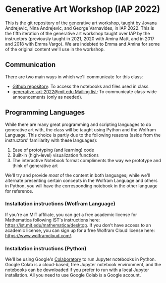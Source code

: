 # Generative Art Workshop (IAP 2022)
This is the git repository of the generative art workshop, taught by Jovana Andrejevic, Nina Andrejevic, and George Varnavides, in IAP 2022. This is the fifth iteration of the generative art workshop taught over IAP by the instructors (previously taught in 2021, 2020 with Amina Matt, and in 2017 and 2018 with Emma Vargo). We are indebted to Emma and Amina for some of the original content we'll use in the workshop.

## Communication
There are two main ways in which we'll communicate for this class:
* [Github repository](https://github.com/gvarnavi/generative-art-iap): To access the notebooks and files used in class.
* [generative-art-2022@mit.edu Mailing list](https://groups.mit.edu/webmoira/list/generative-art-2022): To communicate class-wide announcements (only as needed).

## Programming Languages
While there are many great programming and scripting languages to do generative art with, the class will be taught using Python and the Wolfram Language. This choice is partly due to the following reasons (aside from the instructors' familiarity with these languages):
1. Ease of prototyping (and learning) code
2. Built-in (high-level) visualization functions
3. The interactive Notebook format compliments the way we prototype and think of generative art

We'll try and provide *most* of the content in both languages; while we'll alternate presenting certain concepts in the Wolfram Language and others in Python, you will have the corresponding notebook in the other language for reference.

### Installation instructions (Wolfram Language)
If you're an MIT affiliate, you can get a free academic license for Mathematica following IST's instructions here: https://ist.mit.edu/mathematica/desktop.
If you don't have access to an academic license, you can sign up for a free Wolfram Cloud license here: https://www.wolframcloud.com/.

### Installation instructions (Python)
We'll be using Google's [Colaboratory](https://colab.research.google.com/notebooks/welcome.ipynb) to run Jupyter notebooks in Python. Google Colab is a cloud-based, free Jupyter notebook environment, and the notebooks can be downloaded if you prefer to run with a local Jupyter installation. All you need to use Google Colab is a Google account.


